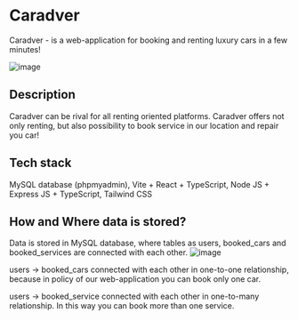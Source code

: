# Caradver
Caradver - is a web-application for booking and renting luxury cars in a few minutes!

![image](https://github.com/b1on1kkk/Caradver/assets/114521829/13d4f385-8070-43e7-b221-fffe1d8136f5)

## Description
Caradver can be rival for all renting oriented platforms. Caradver offers not only renting, but also possibility to book service in our location and repair you car!

## Tech stack
MySQL database (phpmyadmin), Vite + React + TypeScript, Node JS + Express JS + TypeScript, Tailwind CSS

## How and Where data is stored?
Data is stored in MySQL database, where tables as users, booked_cars and booked_services are connected with each other.
![image](https://github.com/b1on1kkk/Caradver/assets/114521829/9f21aa8b-8203-4574-8b04-0c0338634ae1)

users -> booked_cars connected with each other in one-to-one relationship, because in policy of our web-application
you can book only one car.

users -> booked_service connected with each other in one-to-many relationship. In this way you can book more than one
service.
